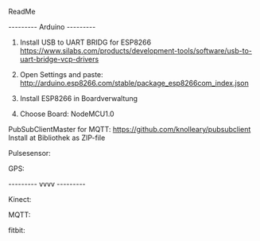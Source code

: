 ReadMe

--------- Arduino ---------

1. Install USB to UART BRIDG for ESP8266
https://www.silabs.com/products/development-tools/software/usb-to-uart-bridge-vcp-drivers

2. Open Settings and paste:
http://arduino.esp8266.com/stable/package_esp8266com_index.json

3. Install ESP8266 in Boardverwaltung

4. Choose Board: NodeMCU1.0




PubSubClientMaster for MQTT:
https://github.com/knolleary/pubsubclient
Install at Bibliothek as ZIP-file


Pulsesensor:

GPS:




--------- vvvv ---------

Kinect:


MQTT:


fitbit:





